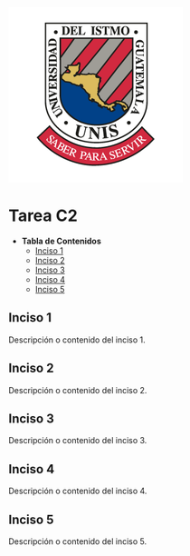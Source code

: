 ![Logo Unis](Images/Logo_Unis_Default.png)


# Tarea C2 #

* **Tabla de Contenidos**
  * [Inciso 1](#inciso-1)
  * [Inciso 2](#inciso-2)
  * [Inciso 3](#inciso-3)
  * [Inciso 4](#inciso-4)
  * [Inciso 5](#inciso-5)

## Inciso 1
Descripción o contenido del inciso 1.

## Inciso 2
Descripción o contenido del inciso 2.

## Inciso 3
Descripción o contenido del inciso 3.

## Inciso 4
Descripción o contenido del inciso 4.

## Inciso 5
Descripción o contenido del inciso 5.
